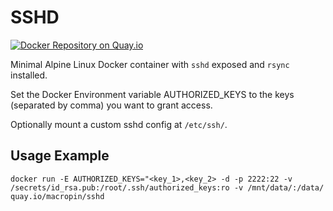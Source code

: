 # SSHD

[![Docker Repository on Quay.io](https://quay.io/repository/macropin/sshd/status "Docker Repository on Quay.io")](https://quay.io/repository/macropin/sshd)

Minimal Alpine Linux Docker container with `sshd` exposed and `rsync` installed.

Set the Docker Environment variable AUTHORIZED_KEYS to the keys (separated by comma) you want to grant access.

Optionally mount a custom sshd config at `/etc/ssh/`.

## Usage Example

```
docker run -E AUTHORIZED_KEYS="<key_1>,<key_2> -d -p 2222:22 -v /secrets/id_rsa.pub:/root/.ssh/authorized_keys:ro -v /mnt/data/:/data/ quay.io/macropin/sshd
````
